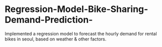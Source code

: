 # Regression-Model-Bike-Sharing-Demand-Prediction-
Implemented a regression model to forecast the hourly demand for rental bikes in seoul, based on weather &amp; other factors.
